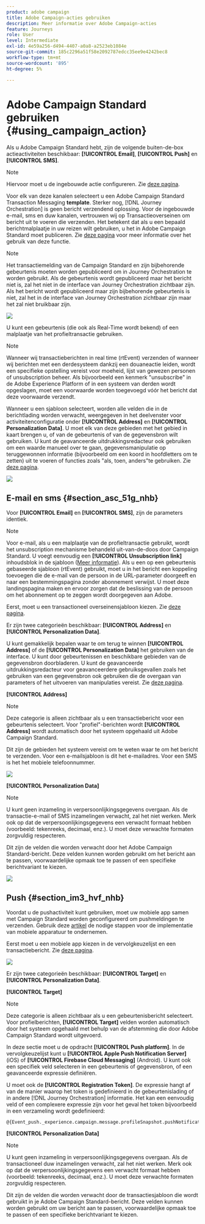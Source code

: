 ```yaml
---
product: adobe campaign
title: Adobe Campaign-acties gebruiken
description: Meer informatie over Adobe Campaign-acties
feature: Journeys
role: User
level: Intermediate
exl-id: 4e59a256-d494-4407-a0a8-a2523eb1084e
source-git-commit: 185c2296a51f58e2092787edcc35ee9e4242bec8
workflow-type: tm+mt
source-wordcount: '895'
ht-degree: 5%

---
```


# Adobe Campaign Standard gebruiken {#using_campaign_action}

Als u Adobe Campaign Standard hebt, zijn de volgende buiten-de-box actieactiviteiten beschikbaar: **[!UICONTROL Email]**, **[!UICONTROL Push]** en **[!UICONTROL SMS]**.

>[!NOTE]
>
>Hiervoor moet u de ingebouwde actie configureren. Zie [deze pagina](../action/working-with-adobe-campaign.md).

Voor elk van deze kanalen selecteert u een Adobe Campaign Standard Transaction Messaging **template**. Sterker nog, [!DNL Journey Orchestration] is geen bericht verzendend oplossing. Voor de ingebouwde e-mail, sms en duw kanalen, vertrouwen wij op Transactieoverseinen om bericht uit te voeren die verzenden. Het betekent dat als u een bepaald berichtmalplaatje in uw reizen wilt gebruiken, u het in Adobe Campaign Standard moet publiceren. Zie [deze pagina](https://experienceleague.adobe.com/docs/campaign-standard/using/communication-channels/transactional-messaging/getting-started-with-transactional-msg.html?lang=nl) voor meer informatie over het gebruik van deze functie.

>[!NOTE]
>
>Het transactiemelding van de Campaign Standard en zijn bijbehorende gebeurtenis moeten worden gepubliceerd om in Journey Orchestration te worden gebruikt. Als de gebeurtenis wordt gepubliceerd maar het bericht niet is, zal het niet in de interface van Journey Orchestration zichtbaar zijn. Als het bericht wordt gepubliceerd maar zijn bijbehorende gebeurtenis is niet, zal het in de interface van Journey Orchestration zichtbaar zijn maar het zal niet bruikbaar zijn.

![](../assets/journey59.png)

U kunt een gebeurtenis (die ook als Real-Time wordt bekend) of een malplaatje van het profieltransactie gebruiken.

>[!NOTE]
>
>Wanneer wij transactieberichten in real time (rtEvent) verzenden of wanneer wij berichten met een derdesysteem dankzij een douaneactie leiden, wordt een specifieke opstelling vereist voor moeheid, lijst van gewezen personen of unsubscription beheer. Als bijvoorbeeld een kenmerk &quot;unsubscribe&quot; in de Adobe Experience Platform of in een systeem van derden wordt opgeslagen, moet een voorwaarde worden toegevoegd vóór het bericht dat deze voorwaarde verzendt.

Wanneer u een sjabloon selecteert, worden alle velden die in de berichtlading worden verwacht, weergegeven in het deelvenster voor activiteitenconfiguratie onder **[!UICONTROL Address]** en **[!UICONTROL Personalization Data]**. U moet elk van deze gebieden met het gebied in kaart brengen u, of van de gebeurtenis of van de gegevensbron wilt gebruiken. U kunt de geavanceerde uitdrukkingsredacteur ook gebruiken om een waarde manueel over te gaan, gegevensmanipulatie op teruggewonnen informatie (bijvoorbeeld om een koord in hoofdletters om te zetten) uit te voeren of functies zoals &quot;als, toen, anders&quot;te gebruiken. Zie [deze pagina](../expression/expressionadvanced.md).

![](../assets/journey60.png)

## E-mail en sms {#section_asc_51g_nhb}

Voor **[!UICONTROL Email]** en **[!UICONTROL SMS]**, zijn de parameters identiek.

>[!NOTE]
>
>Voor e-mail, als u een malplaatje van de profieltransactie gebruikt, wordt het unsubscription mechanisme behandeld uit-van-de-doos door Campaign Standard. U voegt eenvoudig een **[!UICONTROL Unsubscription link]** inhoudsblok in de sjabloon ([Meer informatie](https://experienceleague.adobe.com/docs/campaign-standard/using/communication-channels/transactional-messaging/getting-started-with-transactional-msg.html)). Als u een op een gebeurtenis gebaseerde sjabloon (rtEvent) gebruikt, moet u in het bericht een koppeling toevoegen die de e-mail van de persoon in de URL-parameter doorgeeft en naar een bestemmingspagina zonder abonnement verwijst. U moet deze landingspagina maken en ervoor zorgen dat de beslissing van de persoon om het abonnement op te zeggen wordt doorgegeven aan Adobe.

Eerst, moet u een transactioneel overseinensjabloon kiezen. Zie [deze pagina](../building-journeys/about-action-activities.md).

Er zijn twee categorieën beschikbaar: **[!UICONTROL Address]** en **[!UICONTROL Personalization Data]**.

U kunt gemakkelijk bepalen waar te om terug te winnen **[!UICONTROL Address]** of de **[!UICONTROL Personalization Data]** het gebruiken van de interface. U kunt door gebeurtenissen en beschikbare gebieden van de gegevensbron doorbladeren. U kunt de geavanceerde uitdrukkingsredacteur voor geavanceerdere gebruiksgevallen zoals het gebruiken van een gegevensbron ook gebruiken die de overgaan van parameters of het uitvoeren van manipulaties vereist. Zie [deze pagina](../expression/expressionadvanced.md).

**[!UICONTROL Address]**

>[!NOTE]
>
>Deze categorie is alleen zichtbaar als u een transactiebericht voor een gebeurtenis selecteert. Voor &quot;profiel&quot;-berichten wordt **[!UICONTROL Address]** wordt automatisch door het systeem opgehaald uit Adobe Campaign Standard.

Dit zijn de gebieden het systeem vereist om te weten waar te om het bericht te verzenden. Voor een e-mailsjabloon is dit het e-mailadres. Voor een SMS is het het mobiele telefoonnummer.

![](../assets/journey61.png)

**[!UICONTROL Personalization Data]**

>[!NOTE]
>
>U kunt geen inzameling in verpersoonlijkingsgegevens overgaan. Als de transactie-e-mail of SMS inzamelingen verwacht, zal het niet werken. Merk ook op dat de verpersoonlijkingsgegevens een verwacht formaat hebben (voorbeeld: tekenreeks, decimaal, enz.). U moet deze verwachte formaten zorgvuldig respecteren.

Dit zijn de velden die worden verwacht door het Adobe Campaign Standard-bericht. Deze velden kunnen worden gebruikt om het bericht aan te passen, voorwaardelijke opmaak toe te passen of een specifieke berichtvariant te kiezen.

![](../assets/journey62.png)

## Push {#section_im3_hvf_nhb}

Voordat u de pushactiviteit kunt gebruiken, moet uw mobiele app samen met Campaign Standard worden geconfigureerd om pushmeldingen te verzenden. Gebruik deze [artikel](https://helpx.adobe.com/nl/campaign/kb/integrate-mobile-sdk.html) de nodige stappen voor de implementatie van mobiele apparatuur te ondernemen.

Eerst moet u een mobiele app kiezen in de vervolgkeuzelijst en een transactiebericht. Zie [deze pagina](../building-journeys/about-action-activities.md).

![](../assets/journey62bis.png)

Er zijn twee categorieën beschikbaar: **[!UICONTROL Target]** en **[!UICONTROL Personalization Data]**.

**[!UICONTROL Target]**

>[!NOTE]
>
>Deze categorie is alleen zichtbaar als u een gebeurtenisbericht selecteert. Voor profielberichten, **[!UICONTROL Target]** velden worden automatisch door het systeem opgehaald met behulp van de afstemming die door Adobe Campaign Standard wordt uitgevoerd.

In deze sectie moet u de opdracht **[!UICONTROL Push platform]**. In de vervolgkeuzelijst kunt u **[!UICONTROL Apple Push Notification Server]** (iOS) of **[!UICONTROL Firebase Cloud Messaging]** (Android). U kunt ook een specifiek veld selecteren in een gebeurtenis of gegevensbron, of een geavanceerde expressie definiëren.

U moet ook de **[!UICONTROL Registration Token]**. De expressie hangt af van de manier waarop het token is gedefinieerd in de gebeurtenislading of in andere [!DNL Journey Orchestration] informatie. Het kan een eenvoudig veld of een complexere expressie zijn voor het geval het token bijvoorbeeld in een verzameling wordt gedefinieerd:

```
@{Event_push._experience.campaign.message.profileSnapshot.pushNotificationTokens.first().token}
```

**[!UICONTROL Personalization Data]**

>[!NOTE]
>
>U kunt geen inzameling in verpersoonlijkingsgegevens overgaan. Als de transactioneel duw inzamelingen verwacht, zal het niet werken. Merk ook op dat de verpersoonlijkingsgegevens een verwacht formaat hebben (voorbeeld: tekenreeks, decimaal, enz.). U moet deze verwachte formaten zorgvuldig respecteren.

Dit zijn de velden die worden verwacht door de transactiesjabloon die wordt gebruikt in je Adobe Campaign Standard-bericht. Deze velden kunnen worden gebruikt om uw bericht aan te passen, voorwaardelijke opmaak toe te passen of een specifieke berichtvariant te kiezen.
